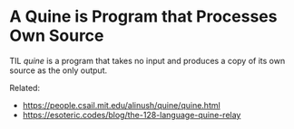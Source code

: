 # A Quine is Program that Processes Own Source

TIL *quine* is a program that takes no input and produces a copy of its
own source as the only output.

Related:

* <https://people.csail.mit.edu/alinush/quine/quine.html>
* <https://esoteric.codes/blog/the-128-language-quine-relay>
